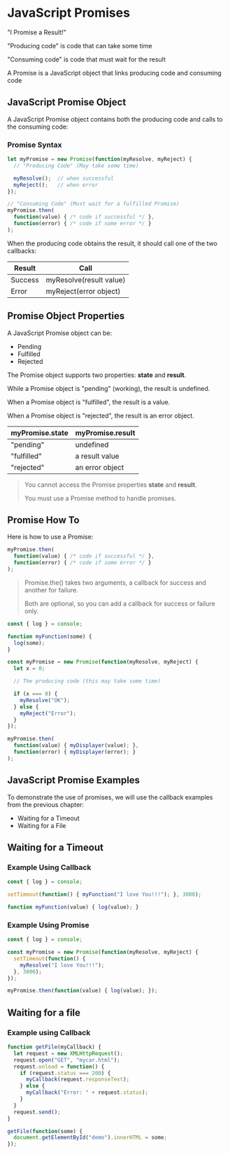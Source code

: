 # JavaScript Promises

"I Promise a Result!"

"Producing code" is code that can take some time

"Consuming code" is code that must wait for the result

A Promise is a JavaScript object that links producing code and consuming code

## JavaScript Promise Object

A JavaScript Promise object contains both the producing code and calls to the consuming code:

### Promise Syntax

```javascript
let myPromise = new Promise(function(myResolve, myReject) {
  // "Producing Code" (May take some time)

  myResolve();  // when successful
  myReject();   // when error
});

// "Consuming Code" (Must wait for a fulfilled Promise)
myPromise.then(
  function(value) { /* code if successful */ },
  function(error) { /* code if some error */ }
);
```

When the producing code obtains the result, it should call one of the two callbacks:

| Result  | Call                    |
| ------- | ----------------------- |
| Success | myResolve(result value) |
| Error   | myReject(error object)  |

## Promise Object Properties

A JavaScript Promise object can be:

* Pending
* Fulfilled
* Rejected

The Promise object supports two properties: **state** and **result**.

While a Promise object is "pending" (working), the result is undefined.

When a Promise object is "fulfilled", the result is a value.

When a Promise object is "rejected", the result is an error object.

| myPromise.state | myPromise.result |
| --------------- | ---------------- |
| "pending"       | undefined        |
| "fulfilled"     | a result value   |
| "rejected"      | an error object  |

> You cannot access the Promise properties **state** and **result**.
> 
> You must use a Promise method to handle promises.

## Promise How To

Here is how to use a Promise:

```javascript
myPromise.then(
  function(value) { /* code if successful */ },
  function(error) { /* code if some error */ }
);
```

> Promise.the() takes two arguments, a callback for success and another for failure.
> 
> Both are optional, so you can add a callback for success or failure only.

```javascript
const { log } = console;

function myFunction(some) {
  log(some);
}

const myPromise = new Promise(function(myResolve, myReject) {
  let x = 0;

  // The producing code (this may take some time)

  if (x === 0) {
    myResolve("OK");
  } else {
    myReject("Error");
  }
});

myPromise.then(
  function(value) { myDisplayer(value); },
  function(error) { myDisplayer(error); }
);
```

## JavaScript Promise Examples

To demonstrate the use of promises, we will use the callback examples from the previous chapter:

* Waiting for a Timeout
* Waiting for a File

## Waiting for a Timeout

### Example Using Callback

```javascript
const { log } = console;

setTimeout(function() { myFunction("I love You!!!"); }, 3000);

function myFunction(value) { log(value); }
```

### Example Using Promise

```javascript
const { log } = console;

const myPromise = new Promise(function(myResolve, myReject) {
  setTimeout(function() {
    myResolve("I love You!!!");
  }, 3000);
});

myPromise.then(function(value) { log(value); });
```

## Waiting for a file

### Example using Callback

```javascript
function getFile(myCallback) {
  let request = new XMLHttpRequest();
  request.open("GET", "mycar.html");
  request.onload = function() {
    if (request.status === 200) {
      myCallback(request.responseText);
    } else {
      myCallback("Error: " + request.status);
    }
  }
  request.send();
}

getFile(function(some) {
  document.getElementById("demo").innerHTML = some;
});
```
